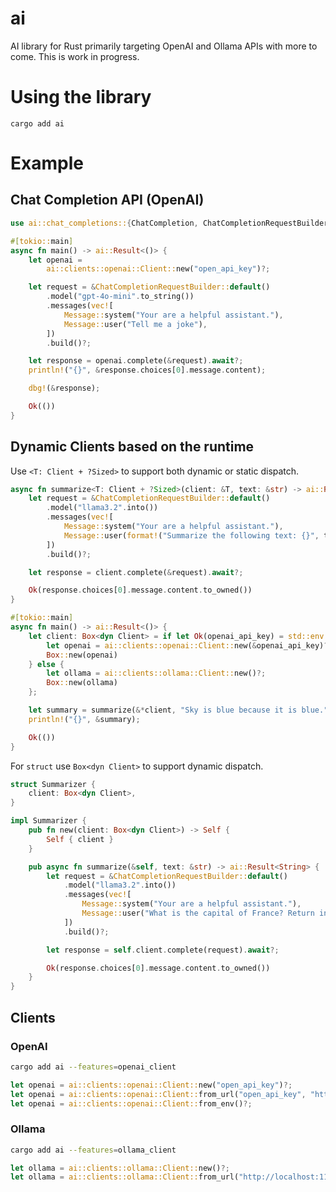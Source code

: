 # ai

AI library for Rust primarily targeting OpenAI and Ollama APIs with more to come. This is work in progress.

# Using the library

```
cargo add ai
```

# Example

## Chat Completion API (OpenAI)

```rust
use ai::chat_completions::{ChatCompletion, ChatCompletionRequestBuilder, Messages};

#[tokio::main]
async fn main() -> ai::Result<()> {
    let openai =
        ai::clients::openai::Client::new("open_api_key")?;

    let request = &ChatCompletionRequestBuilder::default()
        .model("gpt-4o-mini".to_string())
        .messages(vec![
            Message::system("Your are a helpful assistant."),
            Message::user("Tell me a joke"),
        ])
        .build()?;

    let response = openai.complete(&request).await?;
    println!("{}", &response.choices[0].message.content);

    dbg!(&response);

    Ok(())
}
```

## Dynamic Clients based on the runtime

Use `<T: Client + ?Sized>` to support both dynamic or static dispatch.

```rust
async fn summarize<T: Client + ?Sized>(client: &T, text: &str) -> ai::Result<String> {
    let request = &ChatCompletionRequestBuilder::default()
        .model("llama3.2".into())
        .messages(vec![
            Message::system("Your are a helpful assistant."),
            Message::user(format!("Summarize the following text: {}", text)),
        ])
        .build()?;

    let response = client.complete(&request).await?;

    Ok(response.choices[0].message.content.to_owned())
}

#[tokio::main]
async fn main() -> ai::Result<()> {
    let client: Box<dyn Client> = if let Ok(openai_api_key) = std::env::var("OPENAI_API_KEY") {
        let openai = ai::clients::openai::Client::new(&openai_api_key)?;
        Box::new(openai)
    } else {
        let ollama = ai::clients::ollama::Client::new()?;
        Box::new(ollama)
    };

    let summary = summarize(&*client, "Sky is blue because it is blue.").await?;
    println!("{}", &summary);

    Ok(())
}
```

For `struct` use `Box<dyn Client>` to support dynamic dispatch.

```rust
struct Summarizer {
    client: Box<dyn Client>,
}

impl Summarizer {
    pub fn new(client: Box<dyn Client>) -> Self {
        Self { client }
    }

    pub async fn summarize(&self, text: &str) -> ai::Result<String> {
        let request = &ChatCompletionRequestBuilder::default()
            .model("llama3.2".into())
            .messages(vec![
                Message::system("Your are a helpful assistant."),
                Message::user("What is the capital of France? Return in JSON."),
            ])
            .build()?;

        let response = self.client.complete(request).await?;

        Ok(response.choices[0].message.content.to_owned())
    }
}
```

## Clients

### OpenAI

```sh
cargo add ai --features=openai_client
```

```rust
let openai = ai::clients::openai::Client::new("open_api_key")?;
let openai = ai::clients::openai::Client::from_url("open_api_key", "http://api.openai.com/v1")?;
let openai = ai::clients::openai::Client::from_env()?;
```

### Ollama

```sh
cargo add ai --features=ollama_client
```

```rust
let ollama = ai::clients::ollama::Client::new()?;
let ollama = ai::clients::ollama::Client::from_url("http://localhost:11434")?;
```
